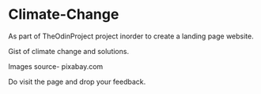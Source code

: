 # Climate-Change
As part of TheOdinProject project inorder to create a landing page
website.

Gist of climate change and solutions.

Images source- pixabay.com

Do visit the page and drop your feedback.
